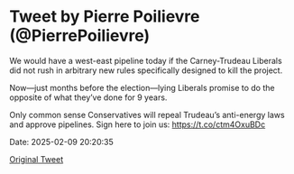 # Tweet by Pierre Poilievre (@PierrePoilievre)

We would have a west-east pipeline today if the Carney-Trudeau Liberals did not rush in arbitrary new rules specifically designed to kill the project. 

Now—just months before the election—lying Liberals promise to do the opposite of what they’ve done for 9 years. 

Only common sense Conservatives will repeal Trudeau’s anti-energy laws and approve pipelines. Sign here to join us: https://t.co/ctm4OxuBDc

Date: 2025-02-09 20:20:35

[Original Tweet](https://x.com/PierrePoilievre/status/1888684442211742037)
